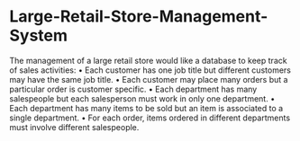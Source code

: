 # Large-Retail-Store-Management-System
The management of a large retail store would like a database to keep track of sales 
activities:
• Each customer has one job title but different customers may have the same job title. 
• Each customer may place many orders but a particular order is customer specific. 
• Each department has many salespeople but each salesperson must work in only one 
department. 
• Each department has many items to be sold but an item is associated to a single 
department.
• For each order, items ordered in different departments must involve different 
salespeople.
